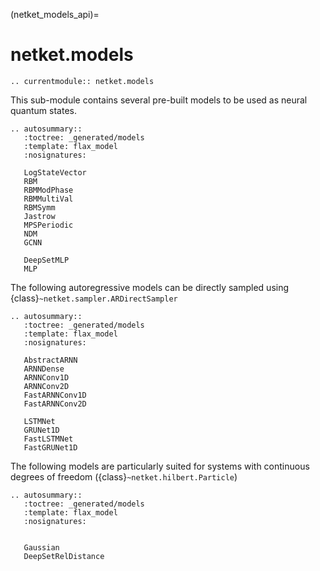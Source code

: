 (netket_models_api)=
# netket.models

```{eval-rst}
.. currentmodule:: netket.models

```

This sub-module contains several pre-built models to be used as
neural quantum states.

```{eval-rst}
.. autosummary::
   :toctree: _generated/models
   :template: flax_model
   :nosignatures:

   LogStateVector
   RBM
   RBMModPhase
   RBMMultiVal
   RBMSymm
   Jastrow
   MPSPeriodic
   NDM
   GCNN

   DeepSetMLP
   MLP

```

The following autoregressive models can be directly sampled using {class}`~netket.sampler.ARDirectSampler`

```{eval-rst}
.. autosummary::
   :toctree: _generated/models
   :template: flax_model
   :nosignatures:

   AbstractARNN
   ARNNDense
   ARNNConv1D
   ARNNConv2D
   FastARNNConv1D
   FastARNNConv2D

   LSTMNet
   GRUNet1D
   FastLSTMNet
   FastGRUNet1D
```

The following models are particularly suited for systems with continuous degrees of freedom ({class}`~netket.hilbert.Particle`)

```{eval-rst}
.. autosummary::
   :toctree: _generated/models
   :template: flax_model
   :nosignatures:


   Gaussian
   DeepSetRelDistance
```
